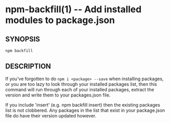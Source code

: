 npm-backfill(1) -- Add installed modules to package.json
========================================================

## SYNOPSIS

    npm backfill

## DESCRIPTION

If you've forgotten to do `npm i <package> --save` when installing packages, or you 
are too lazy to look through your installed packages list, then this command will 
run through each of your installed packages, extract the version and write them to 
your packages.json file.

If you include 'insert' (e.g. npm backfill insert) then the existing packages list is 
not clobbered. Any packages in the list that exist in your package.json file do have 
their version updated however.